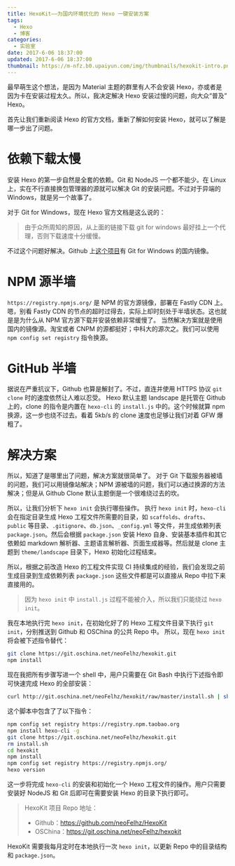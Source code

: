 ```yaml
---
title: HexoKit——为国内环境优化的 Hexo 一键安装方案
tags:
  - Hexo
  - 博客
categories:
  - 实验室
date: 2017-6-06 18:37:00
updated: 2017-6-06 18:37:00
thumbnail: https://m-nfz.b0.upaiyun.com/img/thumbnails/hexokit-intro.png!blogth
---
```


最早萌生这个想法，是因为 Material 主题的群里有人不会安装 Hexo，亦或者是因为卡在安装过程太久。所以，我决定解决 Hexo 安装过慢的问题，向大众“普及” Hexo。

<!-- more -->

首先让我们重新阅读 Hexo 的官方文档，重新了解如何安装 Hexo，就可以了解是哪一步出了问题。

# 依赖下载太慢

安装 Hexo 的第一步自然是全套的依赖。Git 和 NodeJS 一个都不能少。在 Linux 上，实在不行直接换包管理器的源就可以解决 Git 的安装问题。不过对于异端的 Windows，就是另一个故事了。

对于 Git for Windows，现在 Hexo 官方文档是这么说的：

> 由于众所周知的原因，从上面的链接下载 git for windows 最好挂上一个代理，否则下载速度十分缓慢。

不过这个问题好解决。Github 上[这个项目](https://github.com/waylau/git-for-win)有 Git for Windows 的国内镜像。

# NPM 源半墙

`https://registry.npmjs.org/` 是 NPM 的官方源镜像，部署在 Fastly CDN 上。嗯，别看 Fastly CDN 的节点的超时过得去，实际上却时刻处于半墙状态。这也就是是为什么从 NPM 官方源下载并安装依赖非常缓慢了。
当然解决方案就是使用国内的镜像源。淘宝或者 CNPM 的源都挺好；中科大的源次之。我们可以使用 `npm config set registry` 指令换源。

# GitHub 半墙

据说在严重抗议下，Github 也算是解封了。不过，直连并使用 HTTPS 协议 `git clone` 时的速度依然让人难以忍受。
Hexo 默认主题 landscape 是托管在 Github 上的，clone 的指令是内置在 `hexo-cli` 的 `install.js` 中的。这个时候就算 npm 换源，这一步也绕不过去。看着 5kb/s 的 clone 速度也足够让我们对着 GFW 爆粗了。

# 解决方案

所以，知道了是哪里出了问题，解决方案就很简单了。
对于 Git 下载服务器被墙的问题，我们可以用镜像站解决；NPM 源被墙的问题，我们可以通过换源的方法解决；但是从 Github Clone 默认主题倒是一个很难绕过去的坎。

所以，让我们分析下 `hexo init` 会执行哪些操作。
执行 `hexo init` 时，`hexo-cli` 会在指定目录生成 Hexo 工程文件所需要的目录，如 `scaffolds`、`drafts`、`public` 等目录、`.gitignore`、`db.json`、`_config.yml` 等文件，并生成依赖列表 `package.json`。然后会根据 `package.json` 安装 Hexo 自身、安装基本插件和其它依赖如 markdown 解析器、主题语言解析器、页面生成器等。然后就是 clone 主题到 `theme/landscape` 目录下，Hexo 初始化过程结束。

所以，根据之前改造 Hexo 的工程文件实现 CI 持续集成的经验，我们会发现之前生成目录到生成依赖列表 `package.json` 这些文件都是可以直接从 Repo 中拉下来直接用的。

> 因为 `hexo init` 中 `install.js` 过程不能被介入，所以我们只能绕过 `hexo init`。

我在本地执行完 `hexo init`，在初始化好了的 Hexo 工程文件目录下执行 `git init`，分别推送到 Github 和 OSChina 的公共 Repo 中。
所以，现在 `hexo init` 将会被下述指令替代：

```bash
git clone https://git.oschina.net/neoFelhz/hexokit.git
npm install
```

现在我把所有步骤写进一个 shell 中，用户只需要在 Git Bash 中执行下述指令即可快速完成 Hexo 的全部安装：

```bash
curl http://git.oschina.net/neoFelhz/hexokit/raw/master/install.sh | sh
```

这个脚本中包含了了以下指令：

```bash
npm config set registry https://registry.npm.taobao.org
npm install hexo-cli -g
git clone https://git.oschina.net/neoFelhz/hexokit.git
rm install.sh
cd hexokit
npm install
npm config set registry https://registry.npmjs.org/
hexo version
```

这一步将完成 `hexo-cli` 的安装和初始化一个 Hexo 工程文件的操作。用户只需要安装好 NodeJS 和 Git 后即可在需要安装 Hexo 的目录下执行即可。

> HexoKit 项目 Repo 地址：
> - Github：https://github.com/neoFelhz/HexoKit
> - OSChina：https://git.oschina.net/neoFelhz/hexokit

HexoKit 需要我每月定时在本地执行一次 `hexo init`，以更新 Repo 中的目录结构和 `package.json`。
